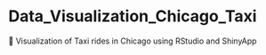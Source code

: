 # Data_Visualization_Chicago_Taxi
🚕 Visualization of Taxi rides in Chicago using RStudio and ShinyApp
